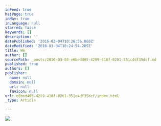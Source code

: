 ```yaml
---
inFeed: true
hasPage: true
inNav: true
inLanguage: null
starred: false
keywords: []
description: ''
datePublished: '2016-03-04T10:26:56.860Z'
dateModified: '2016-03-04T10:24:54.289Z'
title: We
author: []
sourcePath: _posts/2016-03-03-e6bed495-4289-418f-8201-351c4df35dcf.md
published: true
authors: []
publisher:
  name: null
  domain: null
  url: null
  favicon: null
url: e6bed495-4289-418f-8201-351c4df35dcf/index.html
_type: Article

---
```

![](https://the-grid-user-content.s3-us-west-2.amazonaws.com/fce4b9fb-61a4-46ed-9fcd-417cb6eb44d1.jpg)
